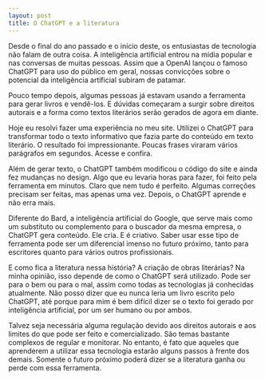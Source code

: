 ```yaml
---
layout: post
title: O ChatGPT e a literatura
---
```


Desde o final do ano passado e o início deste, os entusiastas de tecnologia não falam de outra coisa. A inteligência artificial entrou na mídia popular e nas conversas de muitas pessoas. Assim que a OpenAI lançou o famoso ChatGPT para uso do público em geral, nossas convicções sobre o potencial da inteligência artificial subiram de patamar.

Pouco tempo depois, algumas pessoas já estavam usando a ferramenta para gerar livros e vendê-los. E dúvidas começaram a surgir sobre direitos autorais e a forma como textos literários serão gerados de agora em diante.

Hoje eu resolvi fazer uma experiência no meu site. Utilizei o ChatGPT para transformar todo o texto informativo que fazia parte do conteúdo em texto literário. O resultado foi impressionante. Poucas frases viraram vários parágrafos em segundos. Acesse e confira.

Além de gerar texto, o ChatGPT também modificou o código do site e ainda fez mudanças no design. Algo que eu levaria horas para fazer, foi feito pela ferramenta em minutos. Claro que nem tudo é perfeito. Algumas correções precisam ser feitas, mas apenas uma vez. Depois, o ChatGPT aprende e não erra mais.

Diferente do Bard, a inteligência artificial do Google, que serve mais como um substituto ou complemento para o buscador da mesma empresa, o ChatGPT gera conteúdo. Ele cria. E é criativo. Saber usar esse tipo de ferramenta pode ser um diferencial imenso no futuro próximo, tanto para escritores quanto para vários outros profissionais.

E como fica a literatura nessa história? A criação de obras literárias? Na minha opinião, isso depende de como o ChatGPT será utilizado. Pode ser para o bem ou para o mal, assim como todas as tecnologias já conhecidas atualmente. Não posso dizer que eu nunca leria um livro escrito pelo ChatGPT, até porque para mim é bem difícil dizer se o texto foi gerado por inteligência artificial, por um ser humano ou por ambos.

Talvez seja necessária alguma regulação devido aos direitos autorais e aos limites do que pode ser feito e comercializado. São temas bastante complexos de regular e monitorar. No entanto, é fato que aqueles que aprenderem a utilizar essa tecnologia estarão alguns passos à frente dos demais. Somente o futuro próximo poderá dizer se a literatura ganha ou perde com essa ferramenta.

